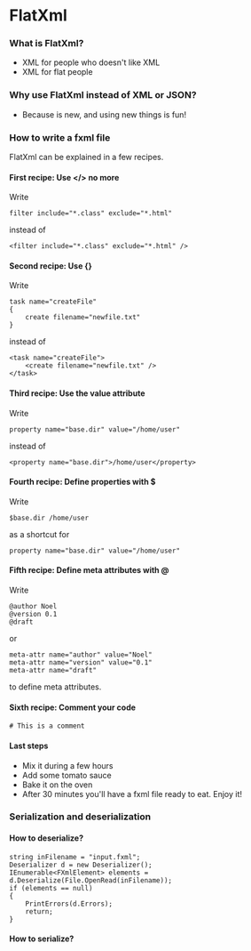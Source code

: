 # FlatXml

### What is FlatXml?

* XML for people who doesn't like XML
* XML for flat people

### Why use FlatXml instead of XML or JSON?

* Because is new, and using new things is fun!

### How to write a fxml file

FlatXml can be explained in a few recipes.

#### First recipe: Use </> no more
Write
```
filter include="*.class" exclude="*.html"
```
instead of
```
<filter include="*.class" exclude="*.html" />
```

#### Second recipe: Use {}
Write
```
task name="createFile"
{
	create filename="newfile.txt"
}
```
instead of
```
<task name="createFile">
	<create filename="newfile.txt" />
</task>
```

#### Third recipe: Use the value attribute
Write
```
property name="base.dir" value="/home/user"
```
instead of
```
<property name="base.dir">/home/user</property>
```

#### Fourth recipe: Define properties with $
Write
```
$base.dir /home/user
```
as a shortcut for
```
property name="base.dir" value="/home/user"
```

#### Fifth recipe: Define meta attributes with @
Write
```
@author Noel
@version 0.1
@draft
```
or
```
meta-attr name="author" value="Noel"
meta-attr name="version" value="0.1"
meta-attr name="draft"
```
to define meta attributes.

#### Sixth recipe: Comment your code
```
# This is a comment
```

#### Last steps

* Mix it during a few hours
* Add some tomato sauce
* Bake it on the oven
* After 30 minutes you'll have a fxml file ready to eat. Enjoy it!

### Serialization and deserialization

#### How to deserialize?

```
string inFilename = "input.fxml";
Deserializer d = new Deserializer();
IEnumerable<FXmlElement> elements = d.Deserialize(File.OpenRead(inFilename));
if (elements == null)
{
	PrintErrors(d.Errors);
	return;
}
```

#### How to serialize?


